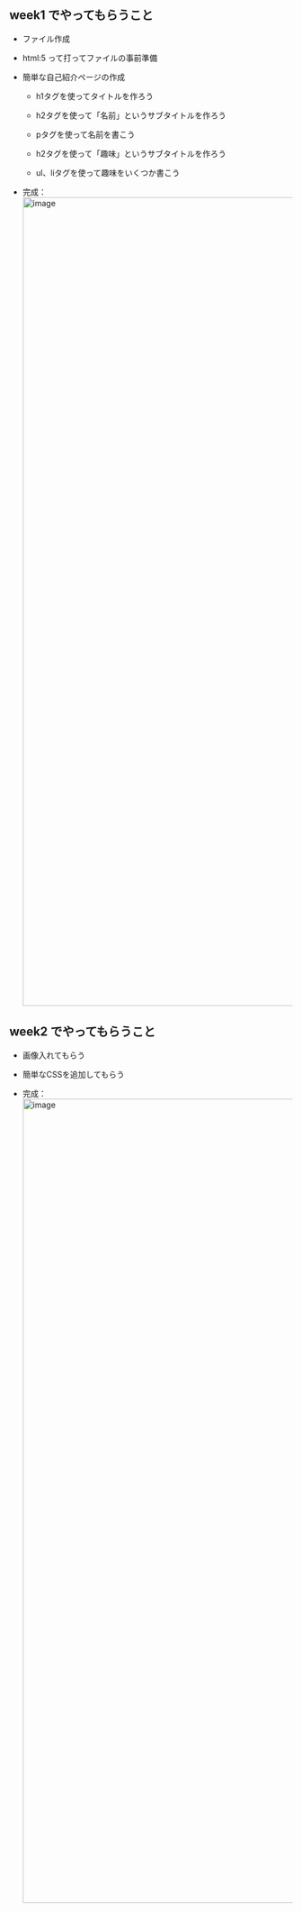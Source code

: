 ## week1 でやってもらうこと
- ファイル作成  
- html:5 って打ってファイルの事前準備  
- 簡単な自己紹介ページの作成 
  - h1タグを使ってタイトルを作ろう
  - h2タグを使って「名前」というサブタイトルを作ろう
  - pタグを使って名前を書こう

  - h2タグを使って「趣味」というサブタイトルを作ろう
  - ul、liタグを使って趣味をいくつか書こう

- 完成：<img width="1436" alt="image" src="https://user-images.githubusercontent.com/86785032/229455549-ab14cc84-2541-4af1-aaaf-9c213bd7d856.png">

## week2 でやってもらうこと
- 画像入れてもらう
- 簡単なCSSを追加してもらう

- 完成：<img width="1428" alt="image" src="https://user-images.githubusercontent.com/86785032/230528893-98745e54-7174-453d-9156-9a4e36e106fb.png">

